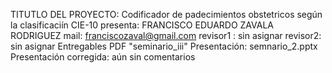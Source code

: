 TITUTLO  DEL PROYECTO: Codificador de padecimientos obstetricos según la clasificaciín CIE-10
presenta: FRANCISCO EDUARDO ZAVALA RODRIGUEZ
mail:  franciscozaval@gmail.com
revisor1 : sin asignar
revisor2: sin asignar
Entregables
PDF "seminario_iii"
Presentación: semnario_2.pptx
Presentación corregida:  aún sin comentarios

